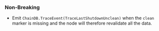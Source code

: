 ### Non-Breaking

- Emit `ChainDB.TraceEvent(TraceLastShutdownUnclean)` when the `clean` marker is
  missing and the node will therefore revalidate all the data.
